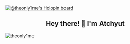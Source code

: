 [![@theonly1me's Holopin board](https://holopin.me/theonly1me)](https://holopin.io/@theonly1me)

<h2 align="center">Hey there! 👋 I'm Atchyut</h2>

<p align="left"> <img src="https://komarev.com/ghpvc/?username=theonly1me&label=Profile%20views&color=0e75b6&style=flat" alt="theonly1me" /> </p>


<!-- <h3 align="left">Socials</h3>
<p align="left">
<a href="https://codepen.io/theonly1me" target="blank"><img align="center" src="https://raw.githubusercontent.com/rahuldkjain/github-profile-readme-generator/master/src/images/icons/Social/codepen.svg" alt="theonly1me" height="30" width="40" /></a>
<a href="https://dev.to/theonly1me" target="blank"><img align="center" src="https://raw.githubusercontent.com/rahuldkjain/github-profile-readme-generator/master/src/images/icons/Social/devto.svg" alt="theonly1me" height="30" width="40" /></a>
<a href="https://twitter.com/@tchyut_p" target="blank"><img align="center" src="https://raw.githubusercontent.com/rahuldkjain/github-profile-readme-generator/master/src/images/icons/Social/twitter.svg" alt="@tchyut_p" height="30" width="40" /></a>
<a href="https://linkedin.com/in/atchyutpulavarthi" target="blank"><img align="center" src="https://raw.githubusercontent.com/rahuldkjain/github-profile-readme-generator/master/src/images/icons/Social/linked-in-alt.svg" alt="atchyutpulavarthi" height="30" width="40" /></a>
<a href="https://stackoverflow.com/users/14386332" target="blank"><img align="center" src="https://raw.githubusercontent.com/rahuldkjain/github-profile-readme-generator/master/src/images/icons/Social/stack-overflow.svg" alt="14386332" height="30" width="40" /></a>
<a href="https://codesandbox.com/theonly1me" target="blank"><img align="center" src="https://raw.githubusercontent.com/rahuldkjain/github-profile-readme-generator/master/src/images/icons/Social/codesandbox.svg" alt="theonly1me" height="30" width="40" /></a>
<a href="https://instagram.com/pulavarthi.preetham" target="blank"><img align="center" src="https://raw.githubusercontent.com/rahuldkjain/github-profile-readme-generator/master/src/images/icons/Social/instagram.svg" alt="pulavarthi.preetham" height="30" width="40" /></a>
</p> -->
